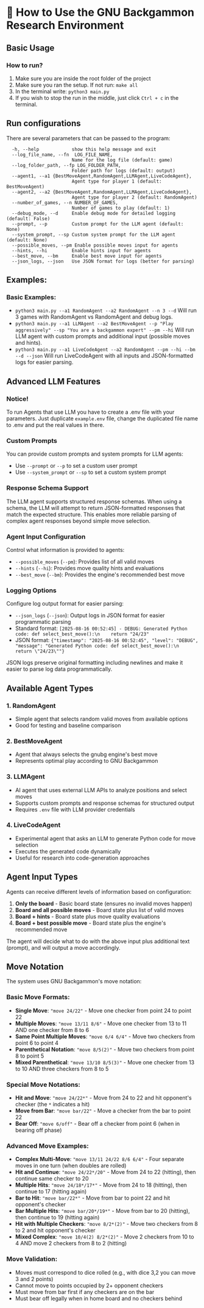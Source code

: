 # 📖 How to Use the GNU Backgammon Research Environment

## Basic Usage

### How to run?
1. Make sure you are inside the root folder of the project
2. Make sure you ran the setup. If not run: `make all`
3. In the terminal write: `python3 main.py`
4. If you wish to stop the run in the middle, just click `Ctrl + c` in the terminal.

## Run configurations

There are several parameters that can be passed to the program:

```
  -h, --help            show this help message and exit
  --log_file_name, --fn  LOG_FILE_NAME,
                        Name for the log file (default: game)
  --log_folder_path, --fp LOG_FOLDER_PATH,
                        Folder path for logs (default: output)
  --agent1, --a1 {BestMoveAgent,RandomAgent,LLMAgent,LiveCodeAgent},
                        Agent type for player 1 (default: BestMoveAgent)
  --agent2, --a2 {BestMoveAgent,RandomAgent,LLMAgent,LiveCodeAgent},
                        Agent type for player 2 (default: RandomAgent)
  --number_of_games, --n NUMBER_OF_GAMES,
                        Number of games to play (default: 1)
  --debug_mode, --d     Enable debug mode for detailed logging (default: False)
  --prompt, --p         Custom prompt for the LLM agent (default: None)
  --system_prompt, --sp Custom system prompt for the LLM agent (default: None)
  --possible_moves, --pm Enable possible moves input for agents
  --hints, --hi         Enable hints input for agents
  --best_move, --bm     Enable best move input for agents
  --json_logs, --json   Use JSON format for logs (better for parsing)
```

## Examples:

### Basic Examples:
- `python3 main.py --a1 RandomAgent --a2 RandomAgent --n 3 --d`
  Will run 3 games with RandomAgent vs RandomAgent and debug logs.
- `python3 main.py --a1 LLMAgent --a2 BestMoveAgent --p "Play aggressively" --sp "You are a backgammon expert" --pm --hi`
  Will run LLM agent with custom prompts and additional input (possible moves and hints).
- `python3 main.py --a1 LiveCodeAgent --a2 RandomAgent --pm --hi --bm --d --json`
  Will run LiveCodeAgent with all inputs and JSON-formatted logs for easier parsing.

## Advanced LLM Features

### Notice!
To run Agents that use LLM you have to create a .env file with your parameters.
Just duplicate `example.env` file, change the duplicated file name to .env and put the real values in there.

### Custom Prompts
You can provide custom prompts and system prompts for LLM agents:
- Use `--prompt` or `--p` to set a custom user prompt
- Use `--system_prompt` or `--sp` to set a custom system prompt

### Response Schema Support
The LLM agent supports structured response schemas. When using a schema, the LLM will attempt to return JSON-formatted responses that match the expected structure. This enables more reliable parsing of complex agent responses beyond simple move selection.

### Agent Input Configuration
Control what information is provided to agents:
- `--possible_moves` (`--pm`): Provides list of all valid moves
- `--hints` (`--hi`): Provides move quality hints and evaluations
- `--best_move` (`--bm`): Provides the engine's recommended best move

### Logging Options
Configure log output format for easier parsing:
- `--json_logs` (`--json`): Output logs in JSON format for easier programmatic parsing
- Standard format: `[2025-08-16 00:52:45] - DEBUG: Generated Python code: def select_best_move():\n    return "24/23"`
- JSON format: `{"timestamp": "2025-08-16 00:52:45", "level": "DEBUG", "message": "Generated Python code: def select_best_move():\n    return \"24/23\""}`

JSON logs preserve original formatting including newlines and make it easier to parse log data programmatically.

## Available Agent Types

### 1. RandomAgent
- Simple agent that selects random valid moves from available options
- Good for testing and baseline comparison

### 2. BestMoveAgent  
- Agent that always selects the gnubg engine's best move
- Represents optimal play according to GNU Backgammon

### 3. LLMAgent
- AI agent that uses external LLM APIs to analyze positions and select moves
- Supports custom prompts and response schemas for structured output
- Requires `.env` file with LLM provider credentials

### 4. LiveCodeAgent
- Experimental agent that asks an LLM to generate Python code for move selection
- Executes the generated code dynamically
- Useful for research into code-generation approaches

## Agent Input Types

Agents can receive different levels of information based on configuration:

1. **Only the board** - Basic board state (ensures no invalid moves happen)
2. **Board and all possible moves** - Board state plus list of valid moves
3. **Board + hints** - Board state plus move quality evaluations
4. **Board + best possible move** - Board state plus the engine's recommended move

The agent will decide what to do with the above input plus additional text (prompt), and will output a move accordingly.

## Move Notation

The system uses GNU Backgammon's move notation:

### Basic Move Formats:
- **Single Move**: `"move 24/22"` - Move one checker from point 24 to point 22
- **Multiple Moves**: `"move 13/11 8/6"` - Move one checker from 13 to 11 AND one checker from 8 to 6
- **Same Point Multiple Moves**: `"move 6/4 6/4"` - Move two checkers from point 6 to point 4
- **Parenthetical Notation**: `"move 8/5(2)"` - Move two checkers from point 8 to point 5
- **Mixed Parenthetical**: `"move 13/10 8/5(3)"` - Move one checker from 13 to 10 AND three checkers from 8 to 5

### Special Move Notations:
- **Hit and Move**: `"move 24/22*"` - Move from 24 to 22 and hit opponent's checker (the `*` indicates a hit)
- **Move from Bar**: `"move bar/22"` - Move a checker from the bar to point 22
- **Bear Off**: `"move 6/off"` - Bear off a checker from point 6 (when in bearing off phase)

### Advanced Move Examples:
- **Complex Multi-Move**: `"move 13/11 24/22 8/6 6/4"` - Four separate moves in one turn (when doubles are rolled)
- **Hit and Continue**: `"move 24/22*/20"` - Move from 24 to 22 (hitting), then continue same checker to 20
- **Multiple Hits**: `"move 24/18*/17*"` - Move from 24 to 18 (hitting), then continue to 17 (hitting again)
- **Bar to Hit**: `"move bar/22*"` - Move from bar to point 22 and hit opponent's checker
- **Bar Multiple Hits**: `"move bar/20*/19*"` - Move from bar to 20 (hitting), then continue to 19 (hitting again)
- **Hit with Multiple Checkers**: `"move 8/2*(2)"` - Move two checkers from 8 to 2 and hit opponent's checker
- **Mixed Complex**: `"move 10/4(2) 8/2*(2)"` - Move 2 checkers from 10 to 4 AND move 2 checkers from 8 to 2 (hitting)

### Move Validation:
- Moves must correspond to dice rolled (e.g., with dice 3,2 you can move 3 and 2 points)
- Cannot move to points occupied by 2+ opponent checkers
- Must move from bar first if any checkers are on the bar
- Must bear off legally when in home board and no checkers behind

